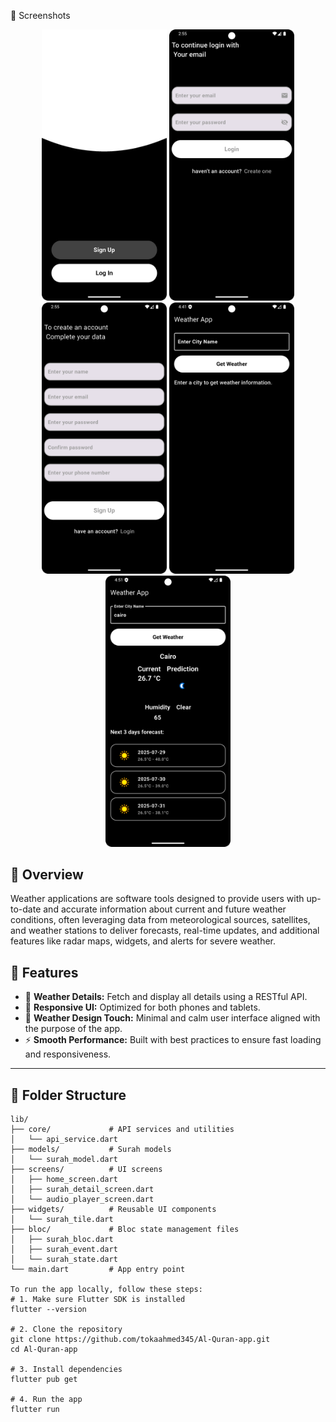 📸 Screenshots
<p align="center">
  <img src="screenshots/Screenshot_20250729_025510.png" width="200"/>
  <img src="screenshots/Screenshot_20250729_025543.png" width="200"/>
  <img src="screenshots/Screenshot_20250729_025556.png" width="200"/>
  <img src="screenshots/Screenshot_20250729_044155.png" width="200"/>
  <img src="screenshots/Screenshot_20250729_045130.png" width="200"/>
</p>


## 🌟 Overview

Weather applications are software tools designed to provide users with up-to-date and accurate information about current and future weather conditions,
often leveraging data from meteorological sources, satellites, and weather stations to deliver forecasts,
real-time updates, and additional features like radar maps, widgets, and alerts for severe weather.

## 🚀 Features

- 📜 **Weather Details:** Fetch and display all details using a RESTful API.
- 📱 **Responsive UI:** Optimized for both phones and tablets.
- 🌙 **Weather Design Touch:** Minimal and calm user interface aligned with the purpose of the app.
- ⚡ **Smooth Performance:** Built with best practices to ensure fast loading and responsiveness.

---


## 📂 Folder Structure

```plaintext
lib/
├── core/             # API services and utilities
│   └── api_service.dart
├── models/           # Surah models
│   └── surah_model.dart
├── screens/          # UI screens
│   ├── home_screen.dart
│   ├── surah_detail_screen.dart
│   └── audio_player_screen.dart
├── widgets/          # Reusable UI components
│   └── surah_tile.dart
├── bloc/             # Bloc state management files
│   ├── surah_bloc.dart
│   ├── surah_event.dart
│   └── surah_state.dart
└── main.dart         # App entry point

To run the app locally, follow these steps:
# 1. Make sure Flutter SDK is installed
flutter --version

# 2. Clone the repository
git clone https://github.com/tokaahmed345/Al-Quran-app.git
cd Al-Quran-app

# 3. Install dependencies
flutter pub get

# 4. Run the app
flutter run